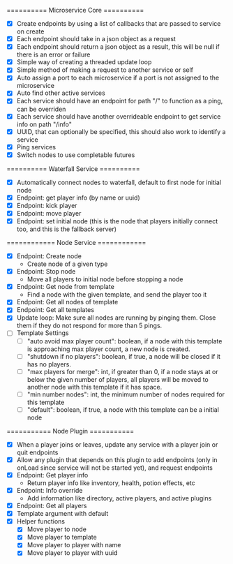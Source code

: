 ========== Microservice Core ==========
- [x] Create endpoints by using a list of callbacks that are passed to service on create
- [x] Each endpoint should take in a json object as a request
- [x] Each endpoint should return a json object as a result, this will be null if there is an error or failure
- [x] Simple way of creating a threaded update loop
- [x] Simple method of making a request to another service or self
- [x] Auto assign a port to each microservice if a port is not assigned to the microservice
- [x] Auto find other active services
- [x] Each service should have an endpoint for path "/" to function as a ping, can be overriden
- [x] Each service should have another overrideable endpoint to get service info on path "/info"
- [X] UUID, that can optionally be specified, this should also work to identify a service
- [x] Ping services
- [x] Switch nodes to use completable futures

========== Waterfall Service ==========
- [x] Automatically connect nodes to waterfall, default to first node for initial node
- [x] Endpoint: get player info (by name or uuid)
- [x] Endpoint: kick player
- [x] Endpoint: move player
- [x] Endpoint: set initial node (this is the node that players initially connect too, and this is the fallback server)

============ Node  Service ============
- [x] Endpoint: Create node
  - Create node of a given type
- [x] Endpoint: Stop node
  - Move all players to initial node before stopping a node
- [x] Endpoint: Get node from template
  - Find a node with the given template, and send the player too it
- [x] Endpoint: Get all nodes of template
- [x] Endpoint: Get all templates
- [x] Update loop: Make sure all nodes are running by pinging them.  Close them if they do not respond for more than 5 pings.
- [ ] Template Settings
  - [ ] "auto avoid max player count": boolean, if a node with this template is approaching max player count, a new node is created.
  - [ ] "shutdown if no players": boolean, if true, a node will be closed if it has no players.
  - [ ] "max players for merge": int, if greater than 0, if a node stays at or below the given number of players, all players will be moved to another node with this template if it has space.
  - [ ] "min number nodes": int, the minimum number of nodes required for this template
  - [ ] "default": boolean, if true, a node with this template can be a initial node

=========== Node Plugin ===========
- [x] When a player joins or leaves, update any service with a player join or quit endpoints
- [x] Allow any plugin that depends on this plugin to add endpoints (only in onLoad since service will not be started yet), and request endpoints
- [x] Endpoint: Get player info
  - Return player info like inventory, health, potion effects, etc
- [x] Endpoint: Info override
  - Add information like directory, active players, and active plugins
- [x] Endpoint: Get all players
- [x] Template argument with default
- [x] Helper functions
  - [x] Move player to node
  - [x] Move player to template
  - [x] Move player to player with name
  - [x] Move player to player with uuid